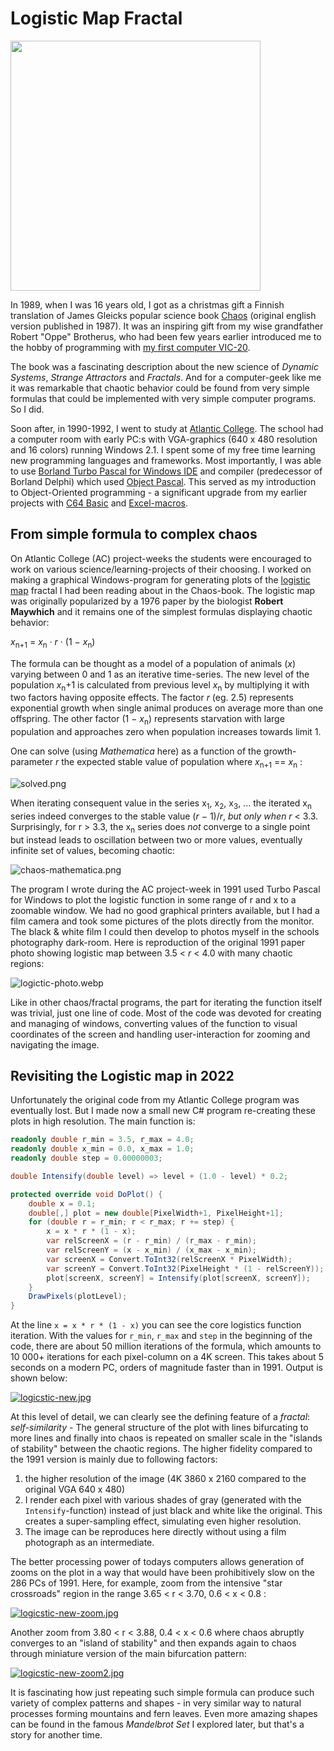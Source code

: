 # Logistic Map Fractal

<img src="https://raw.githubusercontent.com/rbrother/articles/refs/heads/main/logistic-map-fractal/kaaos.jpg" height="400px"/>

In 1989, when I was 16 years old, I got as a christmas gift a Finnish translation of James Gleicks popular science book [Chaos](https://en.wikipedia.org/wiki/Chaos:_Making_a_New_Science) (original english version published in 1987). It was an inspiring gift from my wise grandfather Robert "Oppe" Brotherus, who had been few years earlier introduced me to the hobby of programming with [my first computer VIC-20](/post/humble-beginnings-the-vic-20).

The book was a fascinating description about the new science of *Dynamic Systems*, *Strange Attractors* and *Fractals*. And for a computer-geek like me it was remarkable that chaotic behavior could be found from very simple formulas that could be implemented with very simple computer programs. So I did.

Soon after, in 1990-1992, I went to study at [Atlantic College](https://www.atlanticcollege.org/). The school had a computer room with early PC:s with VGA-graphics (640 x 480 resolution and 16 colors) running Windows 2.1. I spent some of my free time learning new programming languages and frameworks. Most importantly, I was able to use [Borland Turbo Pascal for Windows IDE](https://en.wikipedia.org/wiki/Turbo_Pascal#Turbo_Pascal_for_Windows) and compiler (predecessor of Borland Delphi) which used [Object Pascal](https://en.wikipedia.org/wiki/Object_Pascal). This served as my introduction to Object-Oriented programming - a significant upgrade from my earlier projects with [C64 Basic](/post/blast-from-my-commodore-64-past) and [Excel-macros](/post/excel-revolution-at-steel-factory-in-1989).

## From simple formula to complex chaos

On Atlantic College (AC) project-weeks the students were encouraged to work on various science/learning-projects of their choosing. I worked on making a graphical Windows-program for generating plots of the [logistic map](https://en.wikipedia.org/wiki/Logistic_map) fractal I had been reading about in the Chaos-book. The logistic map was originally popularized by a 1976 paper by the biologist **Robert Maywhich** and it remains one of the simplest formulas displaying chaotic behavior:

*x*<sub>n+1</sub> = *x*<sub>n</sub> · *r* · (1 − *x*<sub>n</sub>)

The formula can be thought as a model of a population of animals (*x*) varying between 0 and 1 as an iterative time-series. The new level of the population *x*<sub>n</sub>+1 is calculated from previous level *x*<sub>n</sub> by multiplying it with two factors having opposite effects. The factor *r* (eg. 2.5) represents exponential growth when single animal produces on average more than one offspring. The other factor (1 − *x*<sub>n</sub>) represents starvation with large population and approaches zero when population increases towards limit 1.

One can solve (using *Mathematica* here) as a function of the growth-parameter *r* the expected stable value of population where *x*<sub>n+1</sub> == *x*<sub>n</sub> :

![solved.png](https://raw.githubusercontent.com/rbrother/articles/refs/heads/main/logistic-map-fractal/solved.png)

When iterating consequent value in the series x<sub>1</sub>, x<sub>2</sub>, x<sub>3</sub>, ...  the iterated x<sub>n</sub> series indeed converges to the stable value (*r* − 1)/*r*, *but only when r* < 3.3. Surprisingly, for r > 3.3, the x<sub>n</sub> series does *not* converge to a single point but instead leads to oscillation between two or more values, eventually infinite set of values, becoming chaotic:

![chaos-mathematica.png](https://raw.githubusercontent.com/rbrother/articles/refs/heads/main/logistic-map-fractal/chaos-mathematica.png)

The program I wrote during the AC project-week in 1991 used Turbo Pascal for Windows to plot the logistic function in some range of r and x to a zoomable window. We had no good graphical printers available, but I had a film camera and took some pictures of the plots directly from the monitor. The black & white film I could then develop to photos myself in the schools photography dark-room. Here is reproduction of the original 1991 paper photo showing logistic map between 3.5 < *r* < 4.0 with many chaotic regions:

![logictic-photo.webp](https://raw.githubusercontent.com/rbrother/articles/refs/heads/main/logistic-map-fractal/logictic-photo.webp)

Like in other chaos/fractal programs, the part for iterating the function itself was trivial, just one line of code. Most of the code was devoted for creating and managing of windows, converting values of the function to visual coordinates of the screen and handling user-interaction for zooming and navigating the image.

## Revisiting the Logistic map in 2022

Unfortunately the original code from my Atlantic College program was eventually lost. But I made now a small new C# program re-creating these plots in high resolution. The main function is:

```csharp
readonly double r_min = 3.5, r_max = 4.0;
readonly double x_min = 0.0, x_max = 1.0;
readonly double step = 0.00000003;

double Intensify(double level) => level + (1.0 - level) * 0.2;

protected override void DoPlot() {
    double x = 0.1;
    double[,] plot = new double[PixelWidth+1, PixelHeight+1];
    for (double r = r_min; r < r_max; r += step) {
        x = x * r * (1 - x);
        var relScreenX = (r - r_min) / (r_max - r_min);
        var relScreenY = (x - x_min) / (x_max - x_min);
        var screenX = Convert.ToInt32(relScreenX * PixelWidth);
        var screenY = Convert.ToInt32(PixelHeight * (1 - relScreenY));
        plot[screenX, screenY] = Intensify(plot[screenX, screenY]); 
    }
    DrawPixels(plotLevel); 
}
```

At the line `x = x * r * (1 - x)` you can see the core logistics function iteration. With the values for `r_min`, `r_max` and `step` in the beginning of the code, there are about 50 million iterations of the formula, which amounts to 10 000+ iterations for each pixel-column on a 4K screen. This takes about 5 seconds on a modern PC, orders of magnitude faster than in 1991. Output is shown below:

[![logicstic-new.jpg](https://raw.githubusercontent.com/rbrother/articles/refs/heads/main/logistic-map-fractal/logicstic-new.jpg)](https://raw.githubusercontent.com/rbrother/articles/refs/heads/main/logistic-map-fractal/logicstic-new.jpg)

At this level of detail, we can clearly see the defining feature of a *fractal*: *self-similarity* - The general structure of the plot with lines bifurcating to more lines and finally into chaos is repeated on smaller scale in the "islands of stability" between the chaotic regions. The higher fidelity compared to the 1991 version is mainly due to following factors:

1. the higher resolution of the image (4K 3860 x 2160 compared to the original VGA 640 x 480)
1. I render each pixel with various shades of gray (generated with the `Intensify`-function) instead of just black and white like the original. This creates a super-sampling effect, simulating even higher resolution.
1. The image can be reproduces here directly without using a film photograph as an intermediate.

The better processing power of todays computers allows generation of zooms on the plot in a way that would have been prohibitively slow on the 286 PCs of 1991. Here, for example, zoom from the intensive "star crossroads" region in the range 3.65 < r < 3.70, 0.6 < x < 0.8 :

[![logicstic-new-zoom.jpg](https://raw.githubusercontent.com/rbrother/articles/refs/heads/main/logistic-map-fractal/logicstic-new-zoom.jpg)](https://raw.githubusercontent.com/rbrother/articles/refs/heads/main/logistic-map-fractal/logicstic-new-zoom.jpg)

Another zoom from 3.80 < r < 3.88, 0.4 < x < 0.6 where chaos abruptly converges to an "island of stability" and then expands again to chaos through miniature version of the main bifurcation pattern:

[![logicstic-new-zoom2.jpg](https://raw.githubusercontent.com/rbrother/articles/refs/heads/main/logistic-map-fractal/logicstic-new-zoom2.jpg)](https://raw.githubusercontent.com/rbrother/articles/refs/heads/main/logistic-map-fractal/logicstic-new-zoom2.jpg)

It is fascinating how just repeating such simple formula can produce such variety of complex patterns and shapes - in very similar way to natural processes forming mountains and fern leaves. Even more amazing shapes can be found in the famous *Mandelbrot Set* I explored later, but that's a story for another time.
